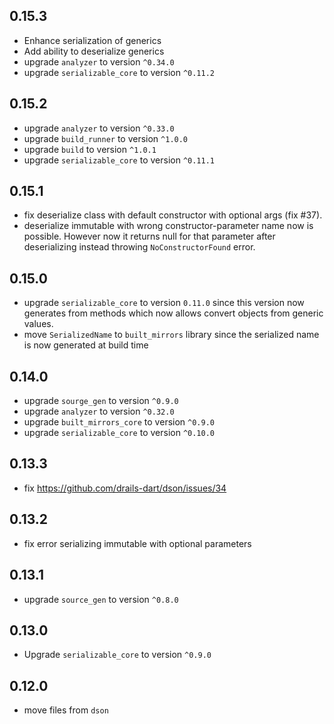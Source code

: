 ## 0.15.3

- Enhance serialization of generics
- Add ability to deserialize generics
- upgrade `analyzer` to version `^0.34.0`
- upgrade `serializable_core` to version `^0.11.2`

## 0.15.2

- upgrade `analyzer` to version `^0.33.0`
- upgrade `build_runner` to version `^1.0.0`
- upgrade `build` to version `^1.0.1`
- upgrade `serializable_core` to version `^0.11.1`

## 0.15.1

- fix deserialize class with default constructor with optional args (fix #37).
- deserialize immutable with wrong constructor-parameter name now is possible. However now it returns null for that parameter after deserializing instead throwing `NoConstructorFound` error.

## 0.15.0

- upgrade `serializable_core` to version `0.11.0` since
  this version now generates from methods which now allows
  convert objects from generic values.
- move `SerializedName` to `built_mirrors` library since
  the serialized name is now generated at build time

## 0.14.0

- upgrade `sourge_gen` to version `^0.9.0`
- upgrade `analyzer` to version `^0.32.0`
- upgrade `built_mirrors_core` to version `^0.9.0`
- upgrade `serializable_core` to version `^0.10.0`

## 0.13.3

- fix https://github.com/drails-dart/dson/issues/34

## 0.13.2

- fix error serializing immutable with optional parameters

## 0.13.1

- upgrade `source_gen` to version `^0.8.0`

## 0.13.0

- Upgrade `serializable_core` to version `^0.9.0`

## 0.12.0

- move files from `dson`